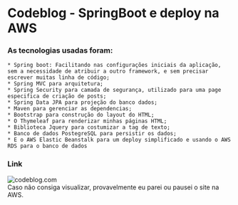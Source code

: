 # Codeblog - SpringBoot e deploy na AWS

### As tecnologias usadas foram:


	* Spring boot: Facilitando nas configurações iniciais da aplicação, sem a necessidade de atribuir a outro framework, e sem precisar escrever muitas linha de código;
	* Spring MVC para arquitetura;
	* Spring Security para camada de segurança, utilizado para uma page especifica de criação de posts;
	* Spring Data JPA para projeção do banco dados;
	* Maven para gerenciar as dependencias;
	* Bootstrap para construção do layout do HTML;
	* O Thymeleaf para renderizar minhas páginas HTML;
	* Biblioteca Jquery para costumizar a tag de texto;
	* Banco de dados PostegreSQL para persistir os dados;
	* E o AWS Elastic Beanstalk para um deploy simplificado e usando o AWS RDS para o banco de dados
  ### Link
  ![codeblog.com](http://codeblog-spring-dev.us-west-2.elasticbeanstalk.com/posts)
  <br>Caso não consiga visualizar, provavelmente eu parei ou pausei o site na AWS.
